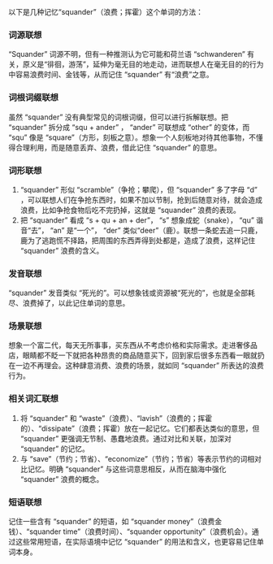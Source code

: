 以下是几种记忆“squander”（浪费；挥霍）这个单词的方法：

### 词源联想
“Squander” 词源不明，但有一种推测认为它可能和荷兰语 “schwanderen” 有关，原义是“徘徊，游荡”，延伸为毫无目的地走动，进而联想人在毫无目的的行为中容易浪费时间、金钱等，从而记住 “squander” 有“浪费”之意。

### 词根词缀联想
虽然 “squander” 没有典型常见的词根词缀，但可以进行拆解联想。把 “squander” 拆分成 “squ + ander” ， “ander” 可联想成 “other” 的变体，而 “squ” 像是 “square”（方形，刻板之意）。想象一个人刻板地对待其他事物，不懂得合理利用，而是随意丢弃、浪费，借此记住 “squander” 的意思。

### 词形联想
1. “squander” 形似 “scramble”（争抢；攀爬），但 “squander” 多了字母 “d” ，可以联想人们在争抢东西时，如果不加以节制，抢到后随意对待，就会造成浪费，比如争抢食物后吃不完扔掉，这就是 “squander” 浪费的表现。
2. 把 “squander” 看成 “s + qu + an + der”， “s” 想象成蛇（snake）， “qu” 谐音“去”， “an” 是“一个”， “der” 类似“deer”（鹿）。联想一条蛇去追一只鹿，鹿为了逃跑慌不择路，把周围的东西弄得到处都是，造成了浪费，这样记住 “squander” 浪费的含义。

### 发音联想
“squander” 发音类似 “死光的”。可以想象钱或资源被“死光的”，也就是全部耗尽、浪费掉了，以此记住单词的意思。

### 场景联想
想象一个富二代，每天无所事事，买东西从不考虑价格和实际需求。走进奢侈品店，眼睛都不眨一下就把各种昂贵的商品随意买下，回到家后很多东西看一眼就扔在一边不再理会。这种肆意消费、浪费的场景，就如同 “squander” 所表达的浪费行为。

### 相关词汇联想
1. 将 “squander” 和 “waste”（浪费）、“lavish”（浪费的；挥霍的）、“dissipate”（浪费；挥霍）放在一起记忆。它们都表达类似的意思，但 “squander” 更强调无节制、愚蠢地浪费。通过对比和关联，加深对 “squander” 的记忆。
2. 与 “save”（节约；节省）、“economize”（节约；节省）等表示节约的词相对比记忆。明确 “squander” 与这些词意思相反，从而在脑海中强化 “squander” 浪费的概念。

### 短语联想
记住一些含有 “squander” 的短语，如 “squander money”（浪费金钱）、“squander time”（浪费时间）、“squander opportunity”（浪费机会）。通过这些常用短语，在实际语境中记忆 “squander” 的用法和含义，也更容易记住单词本身。 